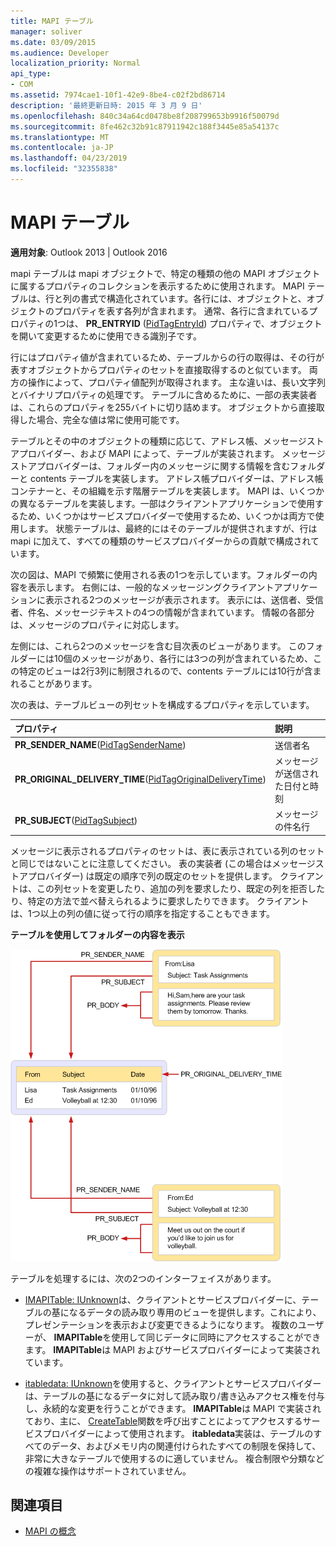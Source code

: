 ```yaml
---
title: MAPI テーブル
manager: soliver
ms.date: 03/09/2015
ms.audience: Developer
localization_priority: Normal
api_type:
- COM
ms.assetid: 7974cae1-10f1-42e9-8be4-c02f2bd86714
description: '最終更新日時: 2015 年 3 月 9 日'
ms.openlocfilehash: 840c34a64cd0478be8f208799653b9916f50079d
ms.sourcegitcommit: 8fe462c32b91c87911942c188f3445e85a54137c
ms.translationtype: MT
ms.contentlocale: ja-JP
ms.lasthandoff: 04/23/2019
ms.locfileid: "32355838"
---
```

# <a name="mapi-tables"></a>MAPI テーブル
  
**適用対象**: Outlook 2013 | Outlook 2016 
  
mapi テーブルは mapi オブジェクトで、特定の種類の他の MAPI オブジェクトに属するプロパティのコレクションを表示するために使用されます。 MAPI テーブルは、行と列の書式で構造化されています。各行には、オブジェクトと、オブジェクトのプロパティを表す各列が含まれます。 通常、各行に含まれているプロパティの1つは、 **PR_ENTRYID** ([PidTagEntryId](pidtagentryid-canonical-property.md)) プロパティで、オブジェクトを開いて変更するために使用できる識別子です。 
  
行にはプロパティ値が含まれているため、テーブルからの行の取得は、その行が表すオブジェクトからプロパティのセットを直接取得するのと似ています。 両方の操作によって、プロパティ値配列が取得されます。 主な違いは、長い文字列とバイナリプロパティの処理です。 テーブルに含めるために、一部の表実装者は、これらのプロパティを255バイトに切り詰めます。 オブジェクトから直接取得した場合、完全な値は常に使用可能です。
  
テーブルとその中のオブジェクトの種類に応じて、アドレス帳、メッセージストアプロバイダー、および MAPI によって、テーブルが実装されます。 メッセージストアプロバイダーは、フォルダー内のメッセージに関する情報を含むフォルダーと contents テーブルを実装します。 アドレス帳プロバイダーは、アドレス帳コンテナーと、その組織を示す階層テーブルを実装します。 MAPI は、いくつかの異なるテーブルを実装します。一部はクライアントアプリケーションで使用するため、いくつかはサービスプロバイダーで使用するため、いくつかは両方で使用します。 状態テーブルは、最終的にはそのテーブルが提供されますが、行は mapi に加えて、すべての種類のサービスプロバイダーからの貢献で構成されています。 
  
次の図は、MAPI で頻繁に使用される表の1つを示しています。フォルダーの内容を表示します。 右側には、一般的なメッセージングクライアントアプリケーションに表示される2つのメッセージが表示されます。 表示には、送信者、受信者、件名、メッセージテキストの4つの情報が含まれています。 情報の各部分は、メッセージのプロパティに対応します。
  
左側には、これら2つのメッセージを含む目次表のビューがあります。 このフォルダーには10個のメッセージがあり、各行には3つの列が含まれているため、この特定のビューは2行3列に制限されるので、contents テーブルには10行が含まれることがあります。
  
次の表は、テーブルビューの列セットを構成するプロパティを示しています。
  
|**プロパティ**|**説明**|
|:-----|:-----|
|**PR_SENDER_NAME**([PidTagSenderName](pidtagsendername-canonical-property.md))  <br/> |送信者名  <br/> |
|**PR_ORIGINAL_DELIVERY_TIME**([PidTagOriginalDeliveryTime](pidtagoriginaldeliverytime-canonical-property.md))  <br/> |メッセージが送信された日付と時刻  <br/> |
|**PR_SUBJECT**([PidTagSubject](pidtagsubject-canonical-property.md))  <br/> |メッセージの件名行  <br/> |
   
メッセージに表示されるプロパティのセットは、表に表示されている列のセットと同じではないことに注意してください。 表の実装者 (この場合はメッセージストアプロバイダー) は既定の順序で列の既定のセットを提供します。 クライアントは、この列セットを変更したり、追加の列を要求したり、既定の列を拒否したり、特定の方法で並べ替えられるように要求したりできます。 クライアントは、1つ以上の列の値に従って行の順序を指定することもできます。
  
**テーブルを使用してフォルダーの内容を表示**
  
![表を使用してフォルダーの内容を表示する](media/amapi_54.gif "表を使用してフォルダーの内容を表示する")
  
テーブルを処理するには、次の2つのインターフェイスがあります。
  
- [IMAPITable: IUnknown](imapitableiunknown.md)は、クライアントとサービスプロバイダーに、テーブルの基になるデータの読み取り専用のビューを提供します。これにより、プレゼンテーションを表示および変更できるようになります。 複数のユーザーが、 **IMAPITable**を使用して同じデータに同時にアクセスすることができます。 **IMAPITable**は MAPI およびサービスプロバイダーによって実装されています。 
    
- [itabledata: IUnknown](itabledataiunknown.md)を使用すると、クライアントとサービスプロバイダーは、テーブルの基になるデータに対して読み取り/書き込みアクセス権を付与し、永続的な変更を行うことができます。 **IMAPITable**は MAPI で実装されており、主に、 [CreateTable](createtable.md)関数を呼び出すことによってアクセスするサービスプロバイダーによって使用されます。 **itabledata**実装は、テーブルのすべてのデータ、およびメモリ内の関連付けられたすべての制限を保持して、非常に大きなテーブルで使用するのに適していません。 複合制限や分類などの複雑な操作はサポートされていません。 
    
## <a name="see-also"></a>関連項目

- [MAPI の概念](mapi-concepts.md)

